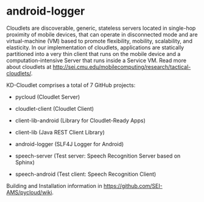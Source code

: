 # android-logger

Cloudlets are discoverable, generic, stateless servers located in single-hop proximity of mobile devices, that can operate in disconnected mode and are virtual-machine (VM) based to promote flexibility, mobility, scalability, and elasticity. In our implementation of cloudlets, applications are statically partitioned into a very thin client that runs on the mobile device and a computation-intensive Server that runs inside a Service VM. Read more about cloudlets at http://sei.cmu.edu/mobilecomputing/research/tactical-cloudlets/.

KD-Cloudlet comprises a total of 7 GitHub projects:

* pycloud (Cloudlet Server)

* cloudlet-client (Cloudlet Client)

* client-lib-android (Library for Cloudlet-Ready Apps)

* client-lib (Java REST Client Library)

* android-logger (SLF4J Logger for Android)

* speech-server (Test server: Speech Recognition Server based on Sphinx)

* speech-android (Test client: Speech Recognition Client)

Building and Installation information in https://github.com/SEI-AMS/pycloud/wiki.
